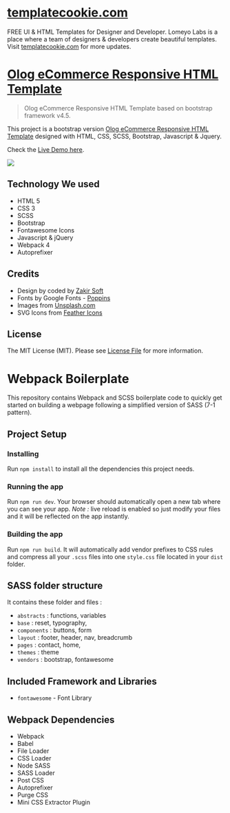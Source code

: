 # [templatecookie.com](https://templatecookie.com)
FREE UI & HTML Templates for Designer and Developer. Lomeyo Labs is a place where a team of designers & developers create beautiful templates. Visit [templatecookie.com](https://templatecookie.com) for more updates.

# [Olog eCommerce Responsive HTML Template](https://olog-ecommerce-template.netlify.app/)

> Olog eCommerce Responsive HTML Template based on bootstrap framework v4.5.

This project is a bootstrap version [Olog eCommerce Responsive HTML Template](https://olog-ecommerce-template.netlify.app/) designed with HTML, CSS, SCSS, Bootstrap, Javascript & Jquery.

Check the [Live Demo here](https://olog-ecommerce-template.netlify.app/).

![](dist/images/screenshot.png)

## Technology We used
- HTML 5
- CSS 3
- SCSS 
- Bootstrap
- Fontawesome Icons 
- Javascript & jQuery
- Webpack 4
- Autoprefixer 

## Credits
- Design by coded by [Zakir Soft](https://zakirsoft.com)
- Fonts by Google Fonts - [Poppins](https://fonts.google.com/specimen/Poppins)
- Images from [Unsplash.com](http://unsplash.com)
- SVG Icons from [Feather Icons](https://feathericons.com)

## License
The MIT License (MIT). Please see [License File](LICENSE.md) for more information.

# Webpack Boilerplate
This repository contains Webpack and SCSS boilerplate code to quickly get started on building a webpage following a simplified version of SASS (7-1 pattern).


## Project Setup
### Installing
Run `npm install` to install all the dependencies this project needs. 

### Running the app
Run `npm run dev`. Your browser should automatically open a new tab where you can see your app.
*Note :* live reload is enabled so just modify your files and it will be reflected on the app instantly.

### Building the app
Run `npm run build`. It will automatically add vendor prefixes to CSS rules and compress all your `.scss` files into one `style.css` file located in your `dist` folder.


## SASS folder structure
It contains these folder and files : 

- `abstracts` : functions, variables
- `base` : reset, typography,
- `components` : buttons, form
- `layout` : footer, header, nav, breadcrumb
- `pages` : contact, home,
- `themes` : theme
- `vendors` : bootstrap, fontawesome

## Included Framework and Libraries
- `fontawesome` - Font Library

## Webpack Dependencies
- Webpack
- Babel
- File Loader
- CSS Loader
- Node SASS
- SASS Loader
- Post CSS 
- Autoprefixer
- Purge CSS
- Mini CSS Extractor Plugin




